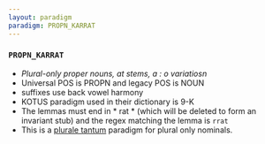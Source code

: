 ```yaml
---
layout: paradigm
paradigm: PROPN_KARRAT
---
```

### ` PROPN_KARRAT `

* _Plural-only proper nouns, at stems, a : o variatiosn_
* Universal POS is PROPN and legacy POS is NOUN
* suffixes use back vowel harmony
* KOTUS paradigm used in their dictionary is 9-K
* The lemmas must end in * rat * (which will be deleted to form an invariant stub) and the regex matching the lemma is ` rrat `
* This is a [plurale tantum](https://en.wikipedia.org/wiki/Plurale_tantum) paradigm for plural only nominals.
